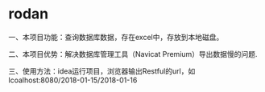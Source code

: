 # rodan

一、本项目功能：查询数据库数据，存在excel中，存放到本地磁盘。

二、本项目优势：解决数据库管理工具（Navicat Premium）导出数据慢的问题.

三、使用方法：idea运行项目，浏览器输出Restful的url，如lcoalhost:8080/2018-01-15/2018-01-16
